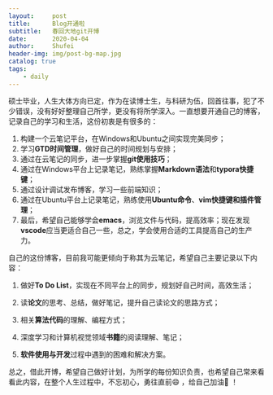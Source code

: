 ```yaml
---
layout:     post
title:      Blog开通啦
subtitle:   春回大地git开博
date:       2020-04-04
author:     Shufei
header-img: img/post-bg-map.jpg
catalog: true
tags:
    - daily
---
```


硕士毕业，人生大体方向已定，作为在读博士生，与科研为伍，回首往事，犯了不少错误，没有好好整理自己所学，更没有将所学深入。一直想要开通自己的博客，记录自己的学习和生活，这份初衷是有很多的：

1. 构建一个云笔记平台，在Windows和Ubuntu之间实现完美同步；
2. 学习**GTD时间管理**，做好自己的时间规划与安排；
3. 通过在云笔记的同步，进一步掌握**git使用技巧**；
4. 通过在Windows平台上记录笔记，熟练掌握**Markdown语法**和**typora快捷键**；
5. 通过设计调试发布博客，学习一些前端知识；
6. 通过在Ubuntu平台上记录笔记，熟练使用**Ubuntu命令**、**vim快捷键和插件管理**；
7. 最后，希望自己能够学会**emacs**，浏览文件与代码，提高效率；现在发现**vscode**应当更适合自己一些，总之，学会使用合适的工具提高自己的生产力。

自己的这份博客，目前我可能更倾向于称其为云笔记，希望自己主要记录以下内容：

1. 做好**To Do List**，实现在不同平台上的同步，规划好自己时间，高效生活；

2. 读**论文**的思考、总结，做好笔记，提升自己读论文的思路方式；

3. 相关**算法代码**的理解、编程方式；

4. 深度学习和计算机视觉领域**书籍**的阅读理解、笔记；

5. **软件使用与开发**过程中遇到的困难和解决方案。

总之，借此开博，希望自己做好计划，为所学的每份知识负责，也希望自己常来看看此内容，在整个人生过程中，不忘初心，勇往直前:smile: ​，给自己加油:clap: ！
